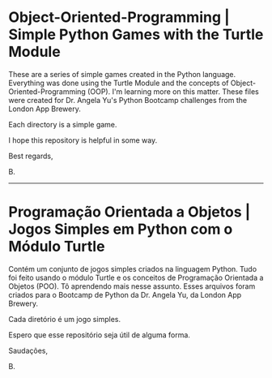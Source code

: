 # Object-Oriented-Programming | Simple Python Games with the Turtle Module
 
 These are a series of simple games created in the Python language. Everything was done using the Turtle Module and the concepts of Object-Oriented-Programming (OOP). I'm learning more on this matter. These files were created for Dr. Angela Yu's Python Bootcamp challenges from the London App Brewery.
 
 Each directory is a simple game.

 I hope this repository is helpful in some way.
 
 Best regards,
 
 B.
 
 ---
 # Programação Orientada a Objetos | Jogos Simples em Python com o Módulo Turtle
 
 Contém um conjunto de jogos simples criados na linguagem Python. Tudo foi feito usando o módulo Turtle e os conceitos de Programação Orientada a Objetos (POO). Tô aprendendo mais nesse assunto. Esses arquivos foram criados para o Bootcamp de Python da Dr. Angela Yu, da London App Brewery.
 
 Cada diretório é um jogo simples.
 
 Espero que esse repositório seja útil de alguma forma.
 
 Saudações,
 
 B.
